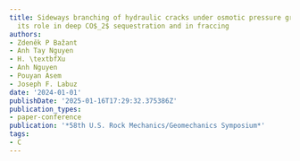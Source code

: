 ```yaml
---
title: Sideways branching of hydraulic cracks under osmotic pressure gradients and
  its role in deep CO$_2$ sequestration and in fraccing
authors:
- Zdeněk P Bažant
- Anh Tay Nguyen
- H. \textbfXu
- Anh Nguyen
- Pouyan Asem
- Joseph F. Labuz
date: '2024-01-01'
publishDate: '2025-01-16T17:29:32.375386Z'
publication_types:
- paper-conference
publication: '*58th U.S. Rock Mechanics/Geomechanics Symposium*'
tags:
- C
---
```

